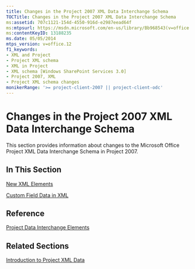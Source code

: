 ```yaml
---
title: Changes in the Project 2007 XML Data Interchange Schema
TOCTitle: Changes in the Project 2007 XML Data Interchange Schema
ms:assetid: 707c1121-154d-4550-916d-e2987eead64f
ms:mtpsurl: https://msdn.microsoft.com/en-us/library/Bb968543(v=office.12)
ms:contentKeyID: 13188235
ms.date: 05/05/2014
mtps_version: v=office.12
f1_keywords:
- XML and Project
- Project XML schema
- XML in Project
- XML schema [Windows SharePoint Services 3.0]
- Project 2007, XML
- Project XML schema changes
monikerRange: '>= project-client-2007 || project-client-odc'
---
```


# Changes in the Project 2007 XML Data Interchange Schema




This section provides information about changes to the Microsoft Office Project XML Data Interchange Schema in Project 2007.

## In This Section

[New XML Elements](new-xml-elements.md)

[Custom Field Data in XML](custom-field-data-in-xml.md)

## Reference

[Project Data Interchange Elements](project-data-interchange-elements.md)

## Related Sections

[Introduction to Project XML Data](introduction-to-project-xml-data.md)


